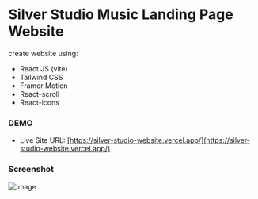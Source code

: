 # Silver Studio Music Landing Page Website

create website using:
- React JS (vite)
- Tailwind CSS
- Framer Motion
- React-scroll
- React-icons

### DEMO
- Live Site URL: [https://silver-studio-website.vercel.app/](https://silver-studio-website.vercel.app/)

### Screenshot
![image](https://github.com/makawan-silverlight/Music-Studio-Website/assets/151676624/0b38c1bb-0412-4d7b-8fb2-c42cacf511ae)
